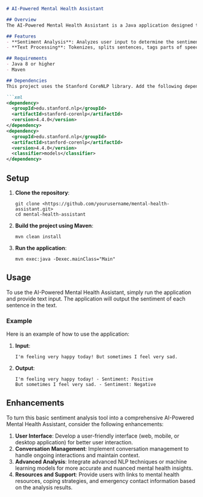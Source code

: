 ```markdown
# AI-Powered Mental Health Assistant

## Overview
The AI-Powered Mental Health Assistant is a Java application designed to analyze user input for sentiment, providing basic mental health insights based on the sentiment of the text. This project uses Stanford CoreNLP to perform natural language processing (NLP) and sentiment analysis.

## Features
- **Sentiment Analysis**: Analyzes user input to determine the sentiment (e.g., positive, negative, neutral).
- **Text Processing**: Tokenizes, splits sentences, tags parts of speech, lemmatizes, parses, and performs sentiment analysis on text.

## Requirements
- Java 8 or higher
- Maven

## Dependencies
This project uses the Stanford CoreNLP library. Add the following dependencies to your `pom.xml`:

```xml
<dependency>
  <groupId>edu.stanford.nlp</groupId>
  <artifactId>stanford-corenlp</artifactId>
  <version>4.4.0</version>
</dependency>
<dependency>
  <groupId>edu.stanford.nlp</groupId>
  <artifactId>stanford-corenlp</artifactId>
  <version>4.4.0</version>
  <classifier>models</classifier>
</dependency>

```

## Setup

1. **Clone the repository**:
    
    ```
    git clone <https://github.com/yourusername/mental-health-assistant.git>
    cd mental-health-assistant
    
    ```
    
2. **Build the project using Maven**:
    
    ```
    mvn clean install
    
    ```
    
3. **Run the application**:
    
    ```
    mvn exec:java -Dexec.mainClass="Main"
    
    ```
    

## Usage

To use the AI-Powered Mental Health Assistant, simply run the application and provide text input. The application will output the sentiment of each sentence in the text.

### Example

Here is an example of how to use the application:

1. **Input**:
    
    ```
    I'm feeling very happy today! But sometimes I feel very sad.
    
    ```
    
2. **Output**:
    
    ```
    I'm feeling very happy today! - Sentiment: Positive
    But sometimes I feel very sad. - Sentiment: Negative
    
    ```
    

## Enhancements

To turn this basic sentiment analysis tool into a comprehensive AI-Powered Mental Health Assistant, consider the following enhancements:

1. **User Interface**: Develop a user-friendly interface (web, mobile, or desktop application) for better user interaction.
2. **Conversation Management**: Implement conversation management to handle ongoing interactions and maintain context.
3. **Advanced Analysis**: Integrate advanced NLP techniques or machine learning models for more accurate and nuanced mental health insights.
4. **Resources and Support**: Provide users with links to mental health resources, coping strategies, and emergency contact information based on the analysis results.
